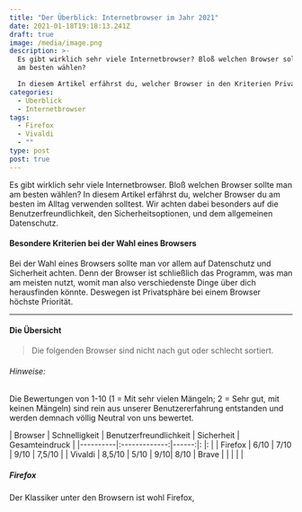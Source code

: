 ```yaml
---
title: "Der Überblick: Internetbrowser im Jahr 2021"
date: 2021-01-18T19:18:13.241Z
draft: true
image: /media/image.png
description: >-
  Es gibt wirklich sehr viele Internetbrowser? Bloß welchen Browser sollte man
  am besten wählen?

  In diesem Artikel erfährst du, welcher Browser in den Kriterien Privatsphäre und Schnelligkeit am besten abschneidet.
categories:
  - Überblick
  - Internetbrowser
tags:
  - Firefox
  - Vivaldi
  - ""
type: post
post: true
---
```

Es gibt wirklich sehr viele Internetbrowser. Bloß welchen Browser sollte man am besten wählen?
In diesem Artikel erfährst du, welcher Browser du am besten im Alltag verwenden solltest. Wir achten dabei besonders auf die Benutzerfreundlichkeit, den Sicherheitsoptionen, und dem allgemeinen Datenschutz.

#### Besondere Kriterien bei der Wahl eines Browsers
Bei der Wahl eines Browsers sollte man vor allem auf Datenschutz und Sicherheit achten. Denn der Browser ist schließlich das Programm, was man am meisten nutzt, womit man also verschiedenste Dinge über dich herausfinden könnte. Deswegen ist Privatsphäre bei einem Browser höchste Priorität.

---

#### Die Übersicht

> Die folgenden Browser sind nicht nach gut oder schlecht sortiert.

###### Hinweise:
>
Die Bewertungen von 1-10 (1 = Mit sehr vielen Mängeln; 2 = Sehr gut, mit keinen Mängeln) sind rein aus unserer Benutzererfahrung entstanden und werden demnach völlig Neutral von uns bewertet.


| Browser   | Schnelligkeit      | Benutzerfreundlichkeit  | Sicherheit | Gesamteindruck |
|----------|:-------------:|------:|:                     |:            |
| Firefox |  6/10 | 7/10 |  9/10                      | 7,5/10          |
| Vivaldi |    8,5/10   |   5/10 | 9/10| 8/10
| Brave |  |     |                          |          |



##### Firefox

Der Klassiker unter den Browsern ist wohl Firefox,
